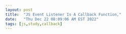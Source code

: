 ```yaml
---
layout: post
title:  "JS Event Listener Is A Callback Function,"
date:   "Thu Dec 22 08:09:06 AM EST 2022"
tags: [js,study,callback]
---
```



